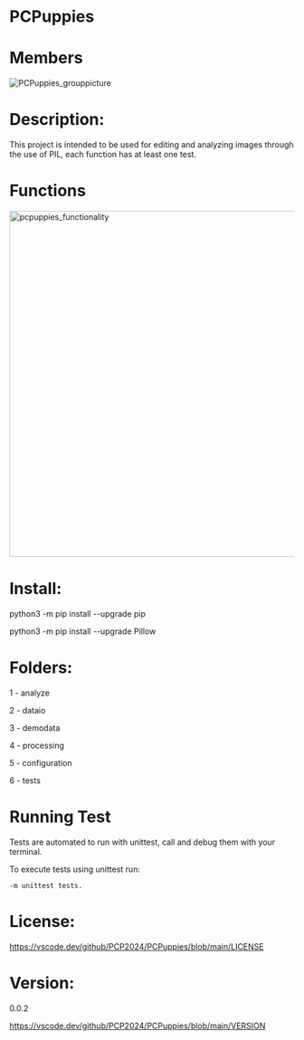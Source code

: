 # PCPuppies

# Members

![PCPuppies_grouppicture](https://github.com/PCP2024/PCPuppies/assets/35321351/1c9d275a-68fc-48ba-946c-df8298c0acea)


# Description:
This project is intended to be used for editing and analyzing images through the use of PIL, each function has at least one test.

# Functions
<img width="612" alt="pcpuppies_functionality" src="https://github.com/PCP2024/PCPuppies/assets/35321351/0182a7ba-6889-45b1-961f-ff42343c64fe">

# Install:
python3 -m pip install --upgrade pip

python3 -m pip install --upgrade Pillow

# Folders:

1 - analyze 

2 - dataio

3 - demodata 

4 - processing

5 - configuration

6 - tests

# Running Test
Tests are automated to run with unittest, call and debug them with your terminal.

To execute tests using unittest run:

```
-m unittest tests.

```

# License:
<https://vscode.dev/github/PCP2024/PCPuppies/blob/main/LICENSE>

# Version:
0.0.2

<https://vscode.dev/github/PCP2024/PCPuppies/blob/main/VERSION>
